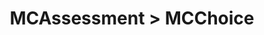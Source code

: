 ---
title: MCAssessment > MCChoice
redirect_to: "/releases/v10.0.0/developers/obo_nodes/mc_choice"
---